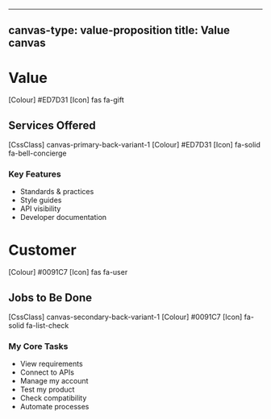 <!--
LiveDoc - Product Canvas: Value canvas
For information on how to edit and maintain this file, please visit: developer.qed.qld.gov.au/LiveDoc-Canvas
-->
---
canvas-type: value-proposition
title: Value canvas
---
# Value
[Colour] #ED7D31
[Icon] fas fa-gift
## Services Offered
[CssClass] canvas-primary-back-variant-1
[Colour] #ED7D31
[Icon] fa-solid fa-bell-concierge
### Key Features
- Standards & practices			
- Style guides
- API visibility
- Developer documentation


# Customer
[Colour] #0091C7
[Icon] fas fa-user
## Jobs to Be Done
[CssClass] canvas-secondary-back-variant-1
[Colour] #0091C7
[Icon] fa-solid fa-list-check
### My Core Tasks
- View requirements
- Connect to APIs
- Manage my account
- Test my product
- Check compatibility
- Automate processes


